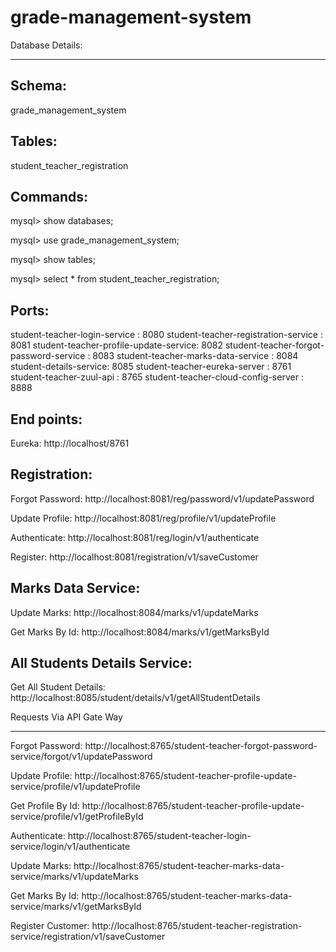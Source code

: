 # grade-management-system

Database Details:
********************
Schema: 
---------
grade_management_system

Tables:
----------
student_teacher_registration

Commands:
---------
mysql> show databases;

mysql> use grade_management_system;

mysql> show tables;

mysql> select * from  student_teacher_registration;



Ports:
-------------
student-teacher-login-service : 8080
student-teacher-registration-service : 8081
student-teacher-profile-update-service: 8082
student-teacher-forgot-password-service : 8083
student-teacher-marks-data-service : 8084
student-details-service: 8085
student-teacher-eureka-server : 8761
student-teacher-zuul-api : 8765
student-teacher-cloud-config-server : 8888

End points:
----------------
Eureka: http://localhost/8761

Registration:
-----------------------
Forgot Password: http://localhost:8081/reg/password/v1/updatePassword

Update Profile: http://localhost:8081/reg/profile/v1/updateProfile

Authenticate: http://localhost:8081/reg/login/v1/authenticate

Register: http://localhost:8081/registration/v1/saveCustomer

Marks Data Service:
---------------------------
Update Marks: http://localhost:8084/marks/v1/updateMarks

Get Marks By Id: http://localhost:8084/marks/v1/getMarksById

All Students Details Service:
-------------------------------
Get All Student Details: http://localhost:8085/student/details/v1/getAllStudentDetails

Requests Via API Gate Way
*****************************
Forgot Password: http://localhost:8765/student-teacher-forgot-password-service/forgot/v1/updatePassword

Update Profile: http://localhost:8765/student-teacher-profile-update-service/profile/v1/updateProfile

Get Profile By Id: http://localhost:8765/student-teacher-profile-update-service/profile/v1/getProfileById

Authenticate: http://localhost:8765/student-teacher-login-service/login/v1/authenticate

Update Marks: http://localhost:8765/student-teacher-marks-data-service/marks/v1/updateMarks

Get Marks By Id: http://localhost:8765/student-teacher-marks-data-service/marks/v1/getMarksById

Register Customer: http://localhost:8765/student-teacher-registration-service/registration/v1/saveCustomer
